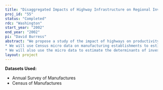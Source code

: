 ```yaml
---
title: "Disaggregated Impacts of Highway Infrastructure on Regional Investment and Productivity"
proj_id: "55"
status: "Completed"
rdc: "Washington"
start_year: "2002"
end_year: "2002"
pi: "David Burress"
abstract: "We propose a study of the impact of highways on productivity and investment based on Census micro data. The study will produce state-level policy-relevant estimates of economic development benefits of highways, will help to resolve and reconcile some of the conflicting results in the literature, and will provide impact estimates with more geographic detail than currently available. In particular:
* We will use Census micro data on manufacturing establishments to estimate productivity effects in cross section or cross-section-time series framework. Previous studies have pointed out the extreme sensitivity of productivity estimates to the choice of time-series assumptions; the micro data approach may allow us to improve upon their estimates. 
* We will also use the micro data to estimate the determinants of investment location. We will develop a nested multinomial logit model within which cost-minimizing firms choose a location for investment based on input prices at the location, transportation costs, and other location-specific factors."
layout: project
---
```


**Datasets Used:**

  - Annual Survey of Manufactures 
  - Census of Manufactures 

